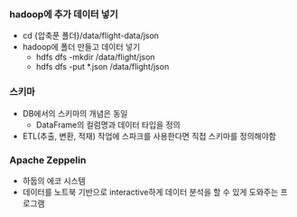 ### hadoop에 추가 데이터 넣기

- cd {압축푼 폴더}/data/flight-data/json
- hadoop에 폴더 만들고 데이터 넣기
    - hdfs dfs -mkdir /data/flight/json
    - hdfs dfs -put *.json /data/flight/json

### 스키마

- DB에서의 스키마의 개념은 동일
    - DataFrame의 컬럼명과 데이터 타입을 정의
- ETL(추출, 변환, 적재) 작업에 스파크를 사용한다면 직접 스키마를 정의해야함

### Apache Zeppelin

- 하둡의 에코 시스템
- 데이터를 노트북 기반으로 interactive하게 데이터 분석을 할 수 있게 도와주는 프로그램